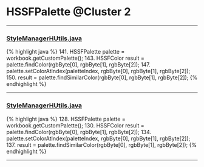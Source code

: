 # HSSFPalette @Cluster 2

***

### [StyleManagerHUtils.java](https://searchcode.com/codesearch/view/64530867/)
{% highlight java %}
141. HSSFPalette palette = workbook.getCustomPalette();
143. HSSFColor result = palette.findColor(rgbByte[0], rgbByte[1], rgbByte[2]);
147.     palette.setColorAtIndex(paletteIndex, rgbByte[0], rgbByte[1], rgbByte[2]);
150.     result = palette.findSimilarColor(rgbByte[0], rgbByte[1], rgbByte[2]);
{% endhighlight %}

***

### [StyleManagerHUtils.java](https://searchcode.com/codesearch/view/122565152/)
{% highlight java %}
128. HSSFPalette palette = workbook.getCustomPalette();
130. HSSFColor result = palette.findColor(rgbByte[0], rgbByte[1], rgbByte[2]);
134.     palette.setColorAtIndex(paletteIndex, rgbByte[0], rgbByte[1], rgbByte[2]);
137.     result = palette.findSimilarColor(rgbByte[0], rgbByte[1], rgbByte[2]);
{% endhighlight %}

***

